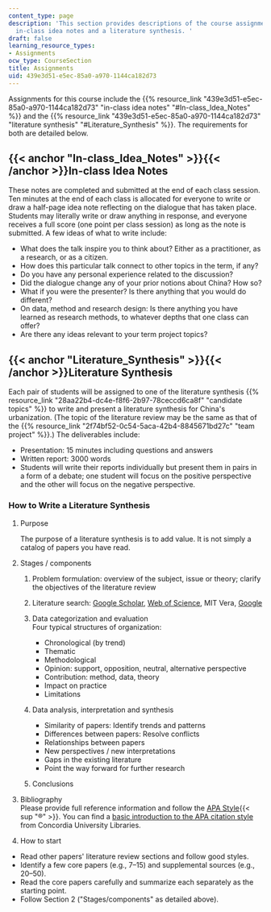 ```yaml
---
content_type: page
description: 'This section provides descriptions of the course assignments, including
  in-class idea notes and a literature synthesis. '
draft: false
learning_resource_types:
- Assignments
ocw_type: CourseSection
title: Assignments
uid: 439e3d51-e5ec-85a0-a970-1144ca182d73
---
```

Assignments for this course include the {{% resource_link "439e3d51-e5ec-85a0-a970-1144ca182d73" "in-class idea notes" "#In-class_Idea_Notes" %}} and the {{% resource_link "439e3d51-e5ec-85a0-a970-1144ca182d73" "literature synthesis" "#Literature_Synthesis" %}}. The requirements for both are detailed below.

## {{< anchor "In-class_Idea_Notes" >}}{{< /anchor >}}In-class Idea Notes

These notes are completed and submitted at the end of each class session. Ten minutes at the end of each class is allocated for everyone to write or draw a half-page idea note reflecting on the dialogue that has taken place. Students may literally write or draw anything in response, and everyone receives a full score (one point per class session) as long as the note is submitted. A few ideas of what to write include:

- What does the talk inspire you to think about? Either as a practitioner, as a research, or as a citizen.
- How does this particular talk connect to other topics in the term, if any?
- Do you have any personal experience related to the discussion?
- Did the dialogue change any of your prior notions about China? How so?
- What if you were the presenter? Is there anything that you would do different?
- On data, method and research design: Is there anything you have learned as research methods, to whatever depths that one class can offer?
- Are there any ideas relevant to your term project topics?

## {{< anchor "Literature_Synthesis" >}}{{< /anchor >}}Literature Synthesis

Each pair of students will be assigned to one of the literature synthesis {{% resource_link "28aa22b4-dc4e-f8f6-2b97-78ceccd6ca8f" "candidate topics" %}} to write and present a literature synthesis for China's urbanization. (The topic of the literature review may be the same as that of the {{% resource_link "2f74bf52-0c54-5aca-42b4-8845671bd27c" "team project" %}}.) The deliverables include:

- Presentation: 15 minutes including questions and answers
- Written report: 3000 words
- Students will write their reports individually but present them in pairs in a form of a debate; one student will focus on the positive perspective and the other will focus on the negative perspective.

### How to Write a Literature Synthesis

1. Purpose   
      
    The purpose of a literature synthesis is to add value. It is not simply a catalog of papers you have read.
2. Stages / components   
      
    1. Problem formulation: overview of the subject, issue or theory; clarify the objectives of the literature review
    2. Literature search: [Google Scholar](http://scholar.google.com/), [Web of Science](http://wokinfo.com/), MIT Vera, [Google](https://www.google.com/)
    3. Data categorization and evaluation   
        Four typical structures of organization:   
          
        - Chronological (by trend)
        - Thematic
        - Methodological
        - Opinion: support, opposition, neutral, alternative perspective
        - Contribution: method, data, theory
        - Impact on practice
        - Limitations
    4. Data analysis, interpretation and synthesis   
          
        - Similarity of papers: Identify trends and patterns
        - Differences between papers: Resolve conflicts
        - Relationships between papers
        - New perspectives / new interpretations
        - Gaps in the existing literature
        - Point the way forward for further research
    5. Conclusions
3. Bibliography   
    Please provide full reference information and follow the [APA Style](http://www.apastyle.org/){{< sup "®" >}}. You can find a [basic introduction to the APA citation style](http://library.concordia.ca/help/howto/apa.php) from Concordia University Libraries.
4. How to start

- Read other papers' literature review sections and follow good styles.
- Identify a few core papers (e.g., 7–15) and supplemental sources (e.g., 20–50).
- Read the core papers carefully and summarize each separately as the starting point.
- Follow Section 2 ("Stages/components" as detailed above).